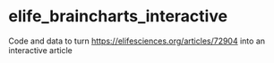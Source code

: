 # elife_braincharts_interactive
Code and data to turn https://elifesciences.org/articles/72904 into an interactive article 
